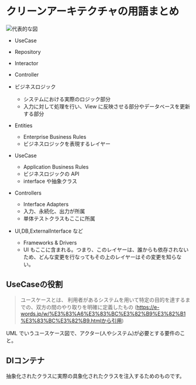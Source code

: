 
# クリーンアーキテクチャの用語まとめ

![代表的な図](../images/20210802_07.54.jpg)

- UseCase
- Repository
- Interactor
- Controller


- ビジネスロジック
  - システムにおける実際のロジック部分
  - 入力に対して処理を行い、View に反映させる部分やデータベースを更新する部分


- Entities
  - Enterprise Business Rules
  - ビジネスロジックを表現するレイヤー

- UseCase
  - Application Business Rules
  - ビジネスロジックの API
  - interface や抽象クラス


- Controllers
  - Interface Adapters
  - 入力、永続化、出力が所属
  - 単体テストクラスもここに所属

- UI,DB,ExternalInterface など
  - Frameworks & Drivers
  - UI もここに含まれる。つまり、このレイヤーは、誰からも依存されないため、どんな変更を行なってもその上のレイヤーはその変更を知らない。


## UseCaseの役割
>ユースケースとは、
>利用者があるシステムを用いて特定の目的を達するまでの、双方の間のやり取りを明確に定義したもの
>(https://e-words.jp/w/%E3%83%A6%E3%83%BC%E3%82%B9%E3%82%B1%E3%83%BC%E3%82%B9.htmlから引用)

UML でいうユースケース図で、アクター(人やシステム)が必要とする要件のこと。



## DIコンテナ
抽象化されたクラスに実際の具象化されたクラスを注入するためのものです。
